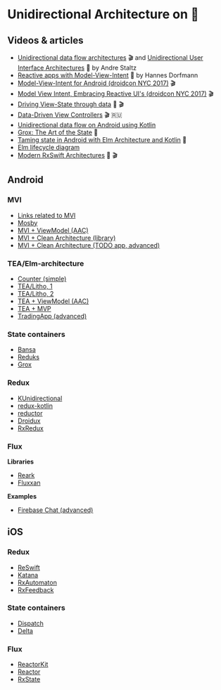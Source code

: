 # Unidirectional Architecture on :iphone:

## Videos & articles

* [Unidirectional data flow architectures](https://www.youtube.com/watch?v=1c6XiQsnh_U) :clapper: and [Unidirectional User Interface Architectures](https://staltz.com/unidirectional-user-interface-architectures.html) :page_facing_up: by Andre Staltz
* [Reactive apps with Model-View-Intent](http://hannesdorfmann.com/android/mosby3-mvi-1) :bookmark_tabs: by Hannes Dorfmann
* [Model-View-Intent for Android (droidcon NYC 2017)](https://www.youtube.com/watch?v=PXBXcHQeDLE) :clapper:
* [Model View Intent, Embracing Reactive UI's (droidcon NYC 2017)](https://www.youtube.com/watch?v=8JewfcZl5TQ) :clapper:
* [Driving View-State through data](https://academy.realm.io/posts/try-swift-nyc-2017-matt-gallagher-driving-view-state-through-data/) :page_facing_up: :clapper:
* [Data-Driven View Controllers](https://www.youtube.com/watch?v=MrFuKB3HY9o) :clapper: :ru:
* [Unidirectional data flow on Android using Kotlin](https://speakerdeck.com/cesarvaliente/unidirectional-data-flow-on-android-using-kotlin)
* [Grox: The Art of the State](https://medium.com/groupon-eng/grox-the-art-of-the-state-b5223f48d696) :page_facing_up:
* [Taming state in Android with Elm Architecture and Kotlin](https://proandroiddev.com/taming-state-in-android-with-elm-architecture-and-kotlin-part-1-566caae0f706) :page_facing_up:
* [Elm lifecycle diagram](https://github.com/plaxdan/elm-lifecycle)
* [Modern RxSwift Architectures](https://academy.realm.io/posts/try-swift-nyc-2017-krunoslav-zaher-modern-rxswift-architectures/) :page_facing_up: :clapper:

## Android

### MVI
* [Links related to MVI](https://github.com/CodyEngel/MVI)
* [Mosby](https://github.com/sockeqwe/mosby)
* [MVI + ViewModel (AAC)](https://github.com/oldergod/android-architecture)
* [MVI + Clean Architecture (library)](https://github.com/bufferapp/android-clean-architecture-mvi-boilerplate)
* [MVI + Clean Architecture (TODO app, advanced)](https://github.com/iPoli/iPoli-android)

### TEA/Elm-architecture
* [Counter (simple)](https://github.com/glung/elm-architecture-android)
* [TEA/Litho, 1](https://github.com/p69/Elma)
* [TEA/Litho, 2](https://github.com/y2k/litho-elmish)
* [TEA + ViewModel (AAC)](https://github.com/InventiDevelopment/Elmdroid)
* [TEA + MVP](https://github.com/sgrekov/Android-Elm-Architecture-Sample)
* [TradingApp (advanced)](https://github.com/futtetennista/TradingApp)

### State containers
* [Bansa](https://github.com/brianegan/bansa)
* [Reduks](https://github.com/beyondeye/Reduks)
* [Grox](https://github.com/groupon/grox)

### Redux
* [KUnidirectional](https://github.com/CesarValiente/KUnidirectional)
* [redux-kotlin](https://github.com/pardom/redux-kotlin)
* [reductor](https://github.com/Yarikx/reductor)
* [Droidux](https://github.com/izumin5210/Droidux)
* [RxRedux](https://github.com/Zeyad-37/RxRedux)

### Flux
**Libraries**
* [Reark](https://github.com/reark/reark)
* [Fluxxan](https://github.com/thedumbtechguy/Fluxxan)

**Examples**
* [Firebase Chat (advanced)](https://github.com/FrangSierra/KotlinFirechat)

## iOS

### Redux
* [ReSwift](https://github.com/ReSwift/ReSwift)
* [Katana](https://github.com/BendingSpoons/katana-swift)
* [RxAutomaton](https://github.com/inamiy/RxAutomaton)
* [RxFeedback](https://github.com/NoTests/RxFeedback.swift)

### State containers
* [Dispatch](https://github.com/alexdrone/Dispatch)
* [Delta](https://github.com/thoughtbot/Delta)

### Flux
* [ReactorKit](https://github.com/ReactorKit/ReactorKit)
* [Reactor](https://github.com/ReactorSwift/Reactor)
* [RxState](https://github.com/RxSwiftCommunity/RxState)
